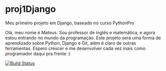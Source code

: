 # proj1Django
Meu primeiro projeto em Django, baseado no curso PythonPro

Olá, meu nome é Mateus. Sou professor de inglês e matemática, e agora estou entrando no mundo da programação.
Este projeto será uma forma de aprendizado sobre Python, Django e Git, além é claro de outras ferramentas.
Espero crescer e me desenvolver cada vez mais como programador daqui pra frente :)

[![Build Status](https://app.travis-ci.com/MateusLeiros/proj1Django.svg?branch=main)](https://app.travis-ci.com/MateusLeiros/proj1Django)